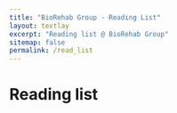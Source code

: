 ```yaml
---
title: "BioRehab Group - Reading List"
layout: textlay
excerpt: "Reading list @ BioRehab Group"
sitemap: false
permalink: /read_list
---
```


# Reading list